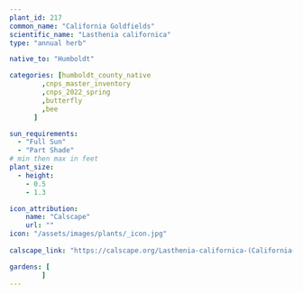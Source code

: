 ```yaml
---
plant_id: 217 
common_name: "California Goldfields"
scientific_name: "Lasthenia californica"
type: "annual herb"

native_to: "Humboldt"

categories: [humboldt_county_native
        ,cnps_master_inventory
        ,cnps_2022_spring
        ,butterfly
        ,bee
      ]

sun_requirements:
  - "Full Sun"
  - "Part Shade"
# min then max in feet
plant_size:
  - height: 
    - 0.5 
    - 1.3

icon_attribution: 
    name: "Calscape"
    url: ""
icon: "/assets/images/plants/_icon.jpg"
 
calscape_link: "https://calscape.org/Lasthenia-californica-(California-Goldfields)"

gardens: [
        ]
---
```









